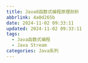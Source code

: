 ```yaml
---
title: Java8函数式编程原理剖析
abbrlink: 4a0d265b
date: 2024-11-02 09:33:11
updated: 2024-11-02 09:33:11
tags:
  - Java函数式编程
  - Java Stream
categories: Java系列
---
```



